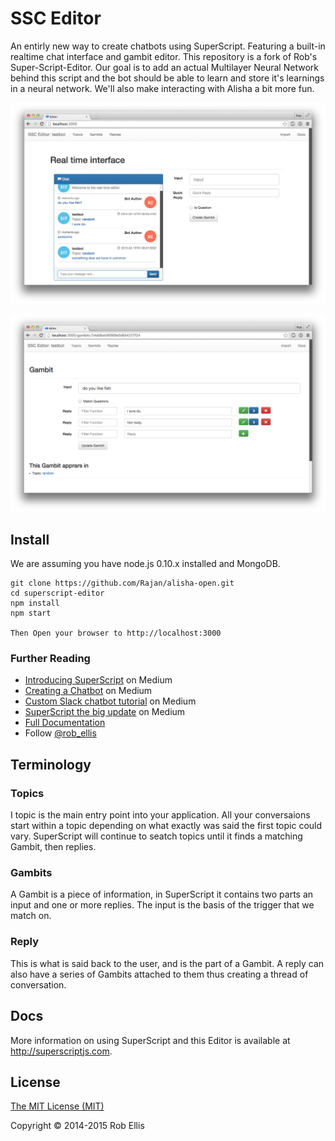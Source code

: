 # SSC Editor

An entirly new way to create chatbots using SuperScript. Featuring a built-in realtime chat interface and gambit editor. This repository is a fork of Rob's Super-Script-Editor. Our goal is to add an actual Multilayer Neural Network behind this script and the bot should be able to learn and store it's learnings in a neural network. We'll also make interacting with Alisha a bit more fun.

![Realtime Editor](public/img/realtime.png)

![Realtime Editor](public/img/gambit.png)


## Install

We are assuming you have node.js 0.10.x installed and MongoDB.

    git clone https://github.com/Rajan/alisha-open.git
    cd superscript-editor
    npm install
    npm start

    Then Open your browser to http://localhost:3000


### Further Reading

* [Introducing SuperScript](https://medium.com/@rob_ellis/superscript-ce40e9720bef) on Medium
* [Creating a Chatbot](https://medium.com/@rob_ellis/creating-a-chat-bot-42861e6a2acd) on Medium
* [Custom Slack chatbot tutorial](https://medium.com/@rob_ellis/slack-superscript-rise-of-the-bots-bba8506a043c) on Medium
* [SuperScript the big update](https://medium.com/@rob_ellis/superscript-the-big-update-3fa8099ab89a) on Medium
* [Full Documentation](http://superscriptjs.com/documentation/scripting)
* Follow [@rob_ellis](https://twitter.com/rob_ellis)

## Terminology

### Topics
I topic is the main entry point into your application. All your conversaions start within a topic depending on what exactly was said the first topic could vary. SuperScript will continue to seatch topics until it finds a matching Gambit, then replies.

### Gambits
A Gambit is a piece of information, in SuperScript it contains two parts an input and one or more replies. The input is the basis of the trigger that we match on.

### Reply
This is what is said back to the user, and is the part of a Gambit. A reply can also have a series of Gambits attached to them thus creating a thread of conversation.

## Docs

More information on using SuperScript and this Editor is available at http://superscriptjs.com. 


## License

[The MIT License (MIT)](LICENSE.md)

Copyright © 2014-2015 Rob Ellis
